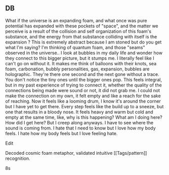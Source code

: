 ## DB

What if the universe is an expanding foam, and what once was pure potential has expanded with these pockets of "space", and the matter we perceive is a result of the collision and self organization of this foam's substance, and the energy from that substance colliding with itself is the expansion ? This is extremely abstract because I am stoned but do you get what I'm saying? I'm thinking of quantum foam, and those "seams" observed in the universe.. I look at bubbles in my daily life and wonder how they connect to this bigger picture, but it stumps me. I literally feel like I can't go on without it. It makes me think of balloons with their knots, sea foam, carbonation, bubbly personalities, gas, expansion, bubbles are holographic. They're there one second and the next gone without a trace. You don't notice the tiny ones until the bigger ones pop. This feels integral, but in my past experience of trying to connect it, whether the quality of the connections being made were sound or not, it did not grab me. I could not make the connection on my own, it felt empty and like a reach for the sake of reaching. Now it feels like a looming drum, I know it's around the corner but I have yet to get there. Every step feels like the build up to a sneeze, but one that results in a bloody nose. It feels heavy and warm but cold and empty at the same time, like, why is this happening? What am I doing here? How did I get here? But I creep along anyways. I have to see where the sound is coming from. I hate that I need to know but I love how my body feels. I hate how my body feels but I love feeling hate.

Edit

Decoded cosmic foam metaphor, validated intuitive [[Tags/pattern]] recognition.

8s